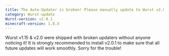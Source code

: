 ```yaml
---
title: The Auto-Updater is broken! Please manually update to Wurst v2.0.1!
category: Wurst-update
Wurst-version: v2.0.1
minecraft-version: 1.8.X
---
```

Wurst v1.15 & v2.0 were shipped with broken updaters without anyone noticing it! It is strongly recommended to install v2.0.1 to make sure that all future updates will work smoothly. Sorry for the trouble!
